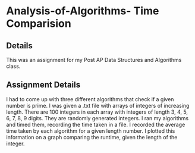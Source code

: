 # Analysis-of-Algorithms- Time Comparision 

## Details
This was an assignment for my Post AP Data Structures and Algorithms class. 

## Assignment Details
I had to come up with three different algorithms that check if a given number is prime. I was given a .txt file with arrays of integers of increasing length. There are 100 integers in each array with integers of length 3, 4, 5, 6, 7, 8, 9 digits. They are randomly generated integers. I ran my algorithms and timed them, recording the time taken in a file. I recorded the average time taken by each algorithm for a given length number. I plotted this information on a graph comparing the runtime, given the length of the integer. 


